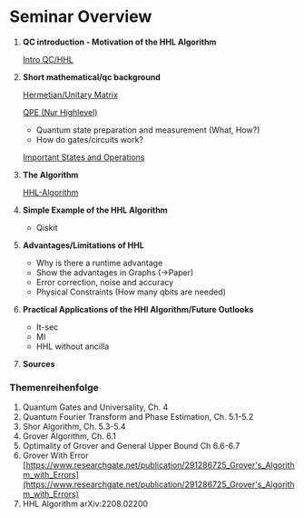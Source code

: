 # Seminar Overview

1. **QC introduction - Motivation of the HHL Algorithm**
    
    [Intro QC/HHL](Seminar%20Overview%2064d5a2a647d14cc59cd27fc37061590c/Intro%20QC%20HHL%20df314dcfa4b4404ba92d74c4a0240341.md)
    
2. **Short mathematical/qc background**
    
    [Hermetian/Unitary Matrix ](Seminar%20Overview%2064d5a2a647d14cc59cd27fc37061590c/Hermetian%20Unitary%20Matrix%20e7163e3a52a749b5afff7d0b62e43975.md)
    
    [QPE (Nur Highlevel)](Seminar%20Overview%2064d5a2a647d14cc59cd27fc37061590c/QPE%20(Nur%20Highlevel)%208f0a5e4da98e4981b1e687edf243ed64.md)
    
    - Quantum state preparation and measurement (What, How?)
    - How do gates/circuits work?
    
    [Important States and Operations](Seminar%20Overview%2064d5a2a647d14cc59cd27fc37061590c/Important%20States%20and%20Operations%20a183650dcd3b461a89b79c0df0b7f44c.md)
    
3. **The Algorithm**
    
    [HHL-Algorithm](Seminar%20Overview%2064d5a2a647d14cc59cd27fc37061590c/HHL-Algorithm%207ba46b86df47407a92db5fb10bb1ebb8.md)
    
4. **Simple Example of the HHL Algorithm**
    - Qiskit
5. **Advantages/Limitations of HHL**
    - Why is there a runtime advantage
    - Show the advantages in Graphs (→Paper)
    - Error correction, noise and accuracy
    - Physical Constraints (How many qbits are needed)
6. **Practical Applications of the HHl Algorithm/Future Outlooks**
    - It-sec
    - Ml
    - HHL without ancilla
7. **Sources**

### Themenreihenfolge

1. Quantum Gates and Universality, Ch. 4
2. Quantum Fourier Transform and Phase Estimation, Ch. 5.1-5.2
3. Shor Algorithm, Ch. 5.3-5.4
4. Grover Algorithm, Ch. 6.1
5. Optimality of Grover and General Upper Bound Ch 6.6-6.7
6. Grover With Error [https://www.researchgate.net/publication/291286725_Grover's_Algorithm_with_Errors](https://www.researchgate.net/publication/291286725_Grover's_Algorithm_with_Errors)
7. HHL Algorithm arXiv:2208.02200